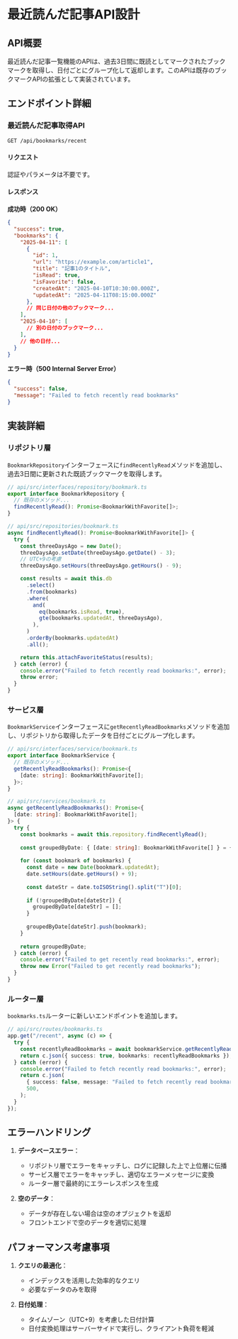 # 最近読んだ記事API設計

## API概要

最近読んだ記事一覧機能のAPIは、過去3日間に既読としてマークされたブックマークを取得し、日付ごとにグループ化して返却します。このAPIは既存のブックマークAPIの拡張として実装されています。

## エンドポイント詳細

### 最近読んだ記事取得API

```
GET /api/bookmarks/recent
```

#### リクエスト

認証やパラメータは不要です。

#### レスポンス

**成功時（200 OK）**

```json
{
  "success": true,
  "bookmarks": {
    "2025-04-11": [
      {
        "id": 1,
        "url": "https://example.com/article1",
        "title": "記事1のタイトル",
        "isRead": true,
        "isFavorite": false,
        "createdAt": "2025-04-10T10:30:00.000Z",
        "updatedAt": "2025-04-11T08:15:00.000Z"
      },
      // 同じ日付の他のブックマーク...
    ],
    "2025-04-10": [
      // 別の日付のブックマーク...
    ],
    // 他の日付...
  }
}
```

**エラー時（500 Internal Server Error）**

```json
{
  "success": false,
  "message": "Failed to fetch recently read bookmarks"
}
```

## 実装詳細

### リポジトリ層

`BookmarkRepository`インターフェースに`findRecentlyRead`メソッドを追加し、過去3日間に更新された既読ブックマークを取得します。

```typescript
// api/src/interfaces/repository/bookmark.ts
export interface BookmarkRepository {
  // 既存のメソッド...
  findRecentlyRead(): Promise<BookmarkWithFavorite[]>;
}

// api/src/repositories/bookmark.ts
async findRecentlyRead(): Promise<BookmarkWithFavorite[]> {
  try {
    const threeDaysAgo = new Date();
    threeDaysAgo.setDate(threeDaysAgo.getDate() - 3);
    // UTC+9の考慮
    threeDaysAgo.setHours(threeDaysAgo.getHours() - 9);

    const results = await this.db
      .select()
      .from(bookmarks)
      .where(
        and(
          eq(bookmarks.isRead, true),
          gte(bookmarks.updatedAt, threeDaysAgo),
        ),
      )
      .orderBy(bookmarks.updatedAt)
      .all();

    return this.attachFavoriteStatus(results);
  } catch (error) {
    console.error("Failed to fetch recently read bookmarks:", error);
    throw error;
  }
}
```

### サービス層

`BookmarkService`インターフェースに`getRecentlyReadBookmarks`メソッドを追加し、リポジトリから取得したデータを日付ごとにグループ化します。

```typescript
// api/src/interfaces/service/bookmark.ts
export interface BookmarkService {
  // 既存のメソッド...
  getRecentlyReadBookmarks(): Promise<{
    [date: string]: BookmarkWithFavorite[];
  }>;
}

// api/src/services/bookmark.ts
async getRecentlyReadBookmarks(): Promise<{
  [date: string]: BookmarkWithFavorite[];
}> {
  try {
    const bookmarks = await this.repository.findRecentlyRead();
    
    const groupedByDate: { [date: string]: BookmarkWithFavorite[] } = {};
    
    for (const bookmark of bookmarks) {
      const date = new Date(bookmark.updatedAt);
      date.setHours(date.getHours() + 9);
      
      const dateStr = date.toISOString().split("T")[0];
      
      if (!groupedByDate[dateStr]) {
        groupedByDate[dateStr] = [];
      }
      
      groupedByDate[dateStr].push(bookmark);
    }
    
    return groupedByDate;
  } catch (error) {
    console.error("Failed to get recently read bookmarks:", error);
    throw new Error("Failed to get recently read bookmarks");
  }
}
```

### ルーター層

`bookmarks.ts`ルーターに新しいエンドポイントを追加します。

```typescript
// api/src/routes/bookmarks.ts
app.get("/recent", async (c) => {
  try {
    const recentlyReadBookmarks = await bookmarkService.getRecentlyReadBookmarks();
    return c.json({ success: true, bookmarks: recentlyReadBookmarks });
  } catch (error) {
    console.error("Failed to fetch recently read bookmarks:", error);
    return c.json(
      { success: false, message: "Failed to fetch recently read bookmarks" },
      500,
    );
  }
});
```

## エラーハンドリング

1. **データベースエラー**：
   - リポジトリ層でエラーをキャッチし、ログに記録した上で上位層に伝播
   - サービス層でエラーをキャッチし、適切なエラーメッセージに変換
   - ルーター層で最終的にエラーレスポンスを生成

2. **空のデータ**：
   - データが存在しない場合は空のオブジェクトを返却
   - フロントエンドで空のデータを適切に処理

## パフォーマンス考慮事項

1. **クエリの最適化**：
   - インデックスを活用した効率的なクエリ
   - 必要なデータのみを取得

2. **日付処理**：
   - タイムゾーン（UTC+9）を考慮した日付計算
   - 日付変換処理はサーバーサイドで実行し、クライアント負荷を軽減
